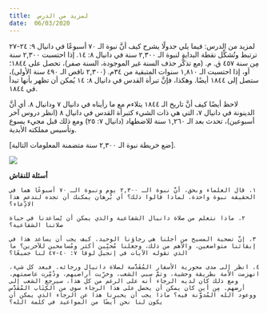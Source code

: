 ```yaml
---
title:  لمزيد من الدرس
date:  06/03/2020
---
```


لمزيد من الدرس: فيما يلي جدولًا يشرح كيف أنَّ نبوة الـ ٧٠ أسبوعًا في دانيال ٩: ٢٤-٢٧ ترتبط وتُشكِّل نقطة البداية لنبوة الـ ٢,٣٠٠ سنة في دانيال ٨: ١٤. إذا احتسبت ٢,٣٠٠ سنة مِن سنة ٤٥٧ ق. م. (مع تذكُّر حذف السنة غير الموجودة، السنة صفر)، تحصل على ١٨٤٤؛ أو، إذا احتسبت الـ ١,٨١٠ سنوات المتبقية من ٣٤م. (٢,٣٠٠ ناقص الـ ٤٩٠ سنة الأولى)، ستصل إلى ١٨٤٤ أيضًا. وهكذا، فإنَّ تبرأة القدس في دانيال ٨: ١٤ يُمكن أن تظهر بأنها تبدأ في ١٨٤٤.

لاحظ أيضًا كيف أنَّ تاريخ الـ ١٨٤٤ يتلاءم مع ما رأيناه في دانيال ٧ ودانيال  ٨. أي أنَّ الدينونة في دانيال ٧، التي هي ذات الشيء كتبرأة القدس في دانيال ٨ (انظر دروس آخر أسبوعين)، تحدث بعد الـ ١,٢٦٠ سنة للاضطهاد (دانيال ٧: ٢٥) ومع ذلك قبل مجيء يسوع وتأسيس مملكته الأبدية.

[ضع خريطة نبوة الـ ٢,٣٠٠ سنة متضمنة المعلومات التالية].

<img style="max-width:100%" src="https://sabbath-school-stage.adventech.io/api/v1/ar/quarterlies/2020-01/lessons/10/days/prophecy.png" />

**أسئلة للنقاش**

`١. قال العلماء وبحق، أنَّ نبوة الـ ٢,٣٠٠ يوم ونبوة الـ ٧٠ أسبوعًا هما في الحقيقة نبوة واحدة. لماذا قالوا ذلك؟ أي بُرهان يمكنك أن تجده لتدعم هذا الادِّعاء؟`

`٢. ماذا نتعلم من صلاة دانيال الشفاعية والذي يمكن أن يُساعدنا في حياة صلاتنا الشفاعية؟`

`٣. إنَّ تضحية المسيح من أجلنا هي رجاؤنا الوحيد. كيف يجب أن يساعد هذا في إبقائنا متواضعين، والأهم من ذلك، وجعلنا مُحبِّين أكثر ومُسامحين للآخرين؟ ما الذي تقوله الآيات في إنجيل لوقا ٧: ٤٠-٤٧ لنا جميعًا؟`

`٤. انظر إلى مدى محورية الأسفار المُقَدَّسة لصلاة دانيال ورجائه. فبعد كل شيء، انهزمت الأمة بطريقة وحشية، وتمَّ سبي الشعب، وخرِّبت أراضيهم، ودُمِّرت عاصمتهم. ومع ذلك كان لديه الرجاء أنه على الرغم من كل هذا، سيرجع الشعب إلى أرضهم. مِن أين كان يمكن أن يحصل على هذا الرجاء سوى من الكِتَاب المُقَدَّس ووعود الله المُدوَّنة فيه؟ ماذا يجب أن يخبرنا هذا عن الرجاء الذي يمكن أن يكون لنا نحن أيضًا من المواعيد في كلمة الله؟`